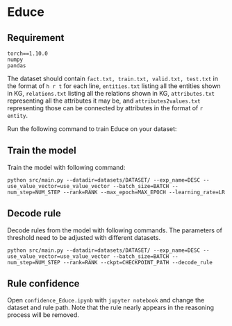 # Educe

## Requirement

```
torch==1.10.0
numpy
pandas
```

The dataset should contain `fact.txt, train.txt, valid.txt, test.txt` in the format of `h r t` for each line, `entities.txt` listing all the entities shown in KG, `relations.txt` listing all the relations shown in KG, `attributes.txt` representing all the attributes it may be, and `attributes2values.txt` representing those can be connected by attributes in the format of `r entity`.

Run the following command to train Educe on your dataset:


## Train the model
Train the model with following command:
```shell
python src/main.py --datadir=datasets/DATASET/ --exp_name=DESC --use_value_vector=use_value_vector --batch_size=BATCH --num_step=NUM_STEP --rank=RANK --max_epoch=MAX_EPOCH --learning_rate=LR
```

## Decode rule

Decode rules from the model with following commands.
The parameters of threshold need to be adjusted with different datasets.

```shell
python src/main.py --datadir=datasets/DATASET/ --exp_name=DESC --use_value_vector=use_value_vector --batch_size=BATCH --num_step=NUM_STEP --rank=RANK --ckpt=CHECKPOINT_PATH --decode_rule
```

## Rule confidence

Open `confidence_Educe.ipynb` with `jupyter notebook` and change the dataset and rule path. Note that the rule nearly appears in the reasoning process will be removed.
